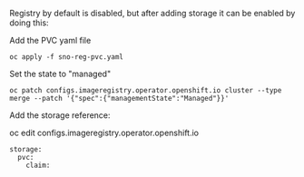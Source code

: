Registry by default is disabled, but after adding storage it can be enabled by doing this:

Add the PVC yaml file

```
oc apply -f sno-reg-pvc.yaml
```

Set the state to "managed"

```
oc patch configs.imageregistry.operator.openshift.io cluster --type merge --patch '{"spec":{"managementState":"Managed"}}'
```

Add the storage reference:

oc edit configs.imageregistry.operator.openshift.io

```
storage:
  pvc:
    claim:
```
